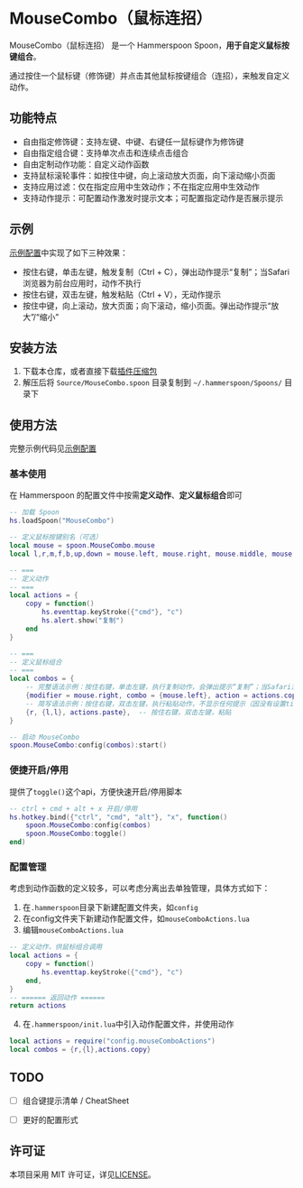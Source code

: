 # MouseCombo（鼠标连招）
MouseCombo（鼠标连招） 是一个 Hammerspoon Spoon，**用于自定义鼠标按键组合**。

通过按住一个鼠标键（修饰键）并点击其他鼠标按键组合（连招），来触发自定义动作。

## 功能特点

- 自由指定修饰键：支持左键、中键、右键任一鼠标键作为修饰键
- 自由指定组合键：支持单次点击和连续点击组合
- 自由定制动作功能：自定义动作函数
- 支持鼠标滚轮事件：如按住中键，向上滚动放大页面，向下滚动缩小页面
- 支持应用过滤：仅在指定应用中生效动作；不在指定应用中生效动作
- 支持动作提示：可配置动作激发时提示文本；可配置指定动作是否展示提示

## 示例
[示例配置](./Examples/init.lua)中实现了如下三种效果：
- 按住右键，单击左键，触发复制（Ctrl + C），弹出动作提示“复制”；当Safari浏览器为前台应用时，动作不执行
- 按住右键，双击左键，触发粘贴（Ctrl + V），无动作提示
- 按住中键，向上滚动，放大页面；向下滚动，缩小页面。弹出动作提示“放大”/“缩小”

## 安装方法

1. 下载本仓库，或者直接下载[插件压缩包](https://github.com/WooHooDai/MouseCombo/releases/tag/v0.1)
2. 解压后将 `Source/MouseCombo.spoon` 目录复制到 `~/.hammerspoon/Spoons/` 目录下

## 使用方法

完整示例代码见[示例配置](./Examples/init.lua)

### 基本使用
在 Hammerspoon 的配置文件中按需**定义动作**、**定义鼠标组合**即可

```lua
-- 加载 Spoon
hs.loadSpoon("MouseCombo")

-- 定义鼠标按键别名（可选）
local mouse = spoon.MouseCombo.mouse
local l,r,m,f,b,up,down = mouse.left, mouse.right, mouse.middle, mouse.forward, mouse.backward, mouse.scrollUp, mouse.scrollDown

-- ===
-- 定义动作
-- ===
local actions = {
    copy = function()
        hs.eventtap.keyStroke({"cmd"}, "c")
        hs.alert.show("复制")
    end
}

-- ===
-- 定义鼠标组合
-- ===
local combos = {
    -- 完整语法示例：按住右键，单击左键，执行复制动作，会弹出提示“复制”；当Safari浏览器为前台应用时，动作不执行
    {modifier = mouse.right, combo = {mouse.left}, action = actions.copy,{tip="复制",isShow=true,exclude={'com.apple.Safari'}}},
    -- 简写语法示例：按住右键，双击左键，执行粘贴动作，不显示任何提示（因没有设置tip）
    {r, {l,l}, actions.paste},  -- 按住右键，双击左键，粘贴
}

-- 启动 MouseCombo
spoon.MouseCombo:config(combos):start()
```
### 便捷开启/停用
提供了`toggle()`这个api，方便快速开启/停用脚本
```lua
-- ctrl + cmd + alt + x 开启/停用
hs.hotkey.bind({"ctrl", "cmd", "alt"}, "x", function()
    spoon.MouseCombo:config(combos)
    spoon.MouseCombo:toggle()
end)
```

### 配置管理
考虑到动作函数的定义较多，可以考虑分离出去单独管理，具体方式如下：
1. 在`.hammerspoon`目录下新建配置文件夹，如`config`
2. 在config文件夹下新建动作配置文件，如`mouseComboActions.lua`
3. 编辑`mouseComboActions.lua`
```lua
-- 定义动作，供鼠标组合调用
local actions = {
    copy = function()
        hs.eventtap.keyStroke({"cmd"}, "c")
    end,
}
-- ====== 返回动作 ======
return actions
```
4. 在`.hammerspoon/init.lua`中引入动作配置文件，并使用动作
```lua
local actions = require("config.mouseComboActions")
local combos = {r,{l},actions.copy}
```

## TODO
- [ ] 组合键提示清单 / CheatSheet
- [ ] 更好的配置形式


## 许可证
本项目采用 MIT 许可证，详见[LICENSE](https://opensource.org/license/MIT)。
